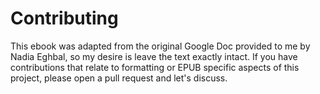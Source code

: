 # Contributing

This ebook was adapted from the original Google Doc provided to me by Nadia
Eghbal, so my desire is leave the text exactly intact.  If you have
contributions that relate to formatting or EPUB specific aspects of this
project, please open a pull request and let's discuss.
